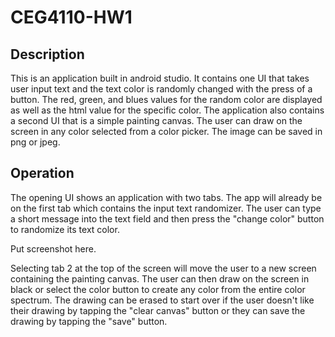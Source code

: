 # CEG4110-HW1

## Description
This is an application built in android studio. It contains one UI that takes user input text and the text color is randomly changed with the press of a button. The red, green, and blues values for the random color are displayed as well as the html value for the specific color. The application also contains a second UI that is a simple painting canvas. The user can draw on the screen in any color selected from a color picker. The image can be saved in png or jpeg.

## Operation
The opening UI shows an application with two tabs. The app will already be on the first tab which contains the input text randomizer. The user can type a short message into the text field and then press the "change color" button to randomize its text color. 

Put screenshot here.

Selecting tab 2 at the top of the screen will move the user to a new screen containing the painting canvas. The user can then draw on the screen in black or select the color button to create any color from the entire color spectrum. The drawing can be erased to start over if the user doesn't like their drawing by tapping the "clear canvas" button or they can save the drawing by tapping the "save" button.
